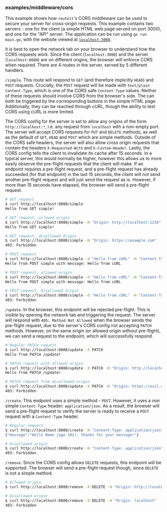 ### examples/middleware/cors

This example shows how `routeit`'s CORS middleware can be used to secure your server for cross-origin requests.
This example contains two servers - one for the client (a simple HTML web page served on port 3000), and one for the "API" server.
The application can be run using `go run main.go`, with the website viewed at [`localhost:3000`](http://localhost:3000).

It is best to open the network tab on your browser to understand how the CORS requests work.
Since the client (`localhost:3000`) and the server (`localhost:8080`) are on different origins, the browser will enforce CORS when required.
There are 4 routes in the server, served by 5 different handlers.

`/simple`. This route will respond to `GET` (and therefore implicitly `HEAD`) and `POST` requests.
Crucially, the `POST` request will be made with `text/plain` `Content-Type`, which is one of the CORS safe `Content-Type` values. Neither of these requests should involve CORS from the browser's side.
The can both be triggered by the corresponding buttons in the simple HTML page.
Additionally, they can be reached through cURL, though the ability to test CORS using cURL is more limited.

The CORS config for the server is set to allow any origins of the form `http://localhost:*`, i.e. any request from `localhost` with a non-empty port.
The server will accept CORS requests for `PUT` and `DELETE` methods, as well as the default of `GET`, `HEAD` and `POST` which are simple methods.
Outside of the CORS safe headers, the server will also allow cross origin requests that contain the headers `X-Requested-With` and `X-Custom-Header`.
Lastly, the CORS config tells the client to invalidate its cache after 15 seconds.
In a typical server, this would normally be higher, however this allows us to more easily observe the pre-flight requests that the client will make.
If an endpoint requires a pre-flight request, and a pre-flight request has already succeeded (for that endpoint) in the last 15 seconds, the client will not send another pre-flight request and will just send the request as is.
However, if more than 15 seconds have elapsed, the browser will send a pre-flight request.

```bash
# GET request
$ curl http://localhost:8080/simple
Hello from GET simple!

# GET request, allowed origin
$ curl http://localhost:8080/simple -H "Origin: http://localhost:1234"
Hello from GET simple!

# GET request, disallowed Origin
$ curl http://localhost:8080/simple -H "Origin: https://example.com"
403: Forbidden

# POST request
$ curl http://localhost:8080/simple -d "Hello from cURL" -H "Content-Type: text/plain"
Hello from POST simple with message: Hello from cURL

# POST request, allowed origin
$ curl http://localhost:8080/simple -d "Hello from cURL" -H "Content-Type: text/plain" -H "Origin: http://localhost:1"
Hello from POST simple with message: Hello from cURL

# POST request, disallowed origin
$ curl http://localhost:8080/simple -d "Hello from cURL" -H "Content-Type: text/plain" -H "Origin: http://localhost:"
403: Forbidden
```

`/update`. In the browser, this endpoint will be rejected pre-flight.
This is visible by opening the network tab and triggering the request.
The server will respond with `405: Method Not Allowed` when the browser sends the pre-flight request, due to the server's CORS config not accepting `PATCH` methods.
However, on the same origin (or allowed origin without pre-flight), we can send a request to the endpoint, which will successfully respond.

```bash
# Regular PATCH request
$ curl http://localhost:8080/update -X PATCH
Hello from PATCH /update!

# PATCH request with allowed origin
$ curl http://localhost:8080/update -X PATCH -H "Origin: http://localhost:65535"
Hello from PATCH /update!

# PATCH request from disallowed origin
$ curl http://localhost:8080/update -X PATCH -H "Origin: https://evil.com"
403: Forbidden
```

`/create`. This endpoint uses a simple method - `POST`.
However, it uses a non simple `Content-Type` header: `application/json`.
As a result, the browser will send a pre-flight request to verify the server is ready to receive a `POST` request with a `Content-Type` header.

```bash
# Regular request
$ curl http://localhost:8080/create -H "Content-Type: application/json" -d '{"name": "Name", "age": 101}'
{"message":"Hello Name (age 101), thanks for your message!"}

# Disallowed origin
$ curl http://localhost:8080/create -H "Content-Type: application/json" -d '{"name": "Name", "age": 101}' -H "Origin: foo"
403: Forbidden
```

`/remove`. Since the CORS config allows `DELETE` requests, this endpoint will be supported.
The browser will send a pre-flight request though, since `DELETE` is not a simple method.

```bash
# Allowed origin
$ curl http://localhost:8080/remove -X DELETE -H "Origin: http://localhost:8192"

# Disallowed origin
$ curl http://localhost:8080/remove -X DELETE -H "Origin: localhost"
403: Forbidden
```
